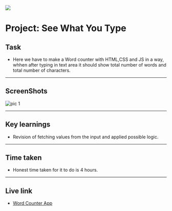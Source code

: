 ![](https://img.shields.io/badge/JS-Word_Counter_App-orange)

# Project: See What You Type

## Task

- Here we have to make a Word counter with HTML,CSS and JS in a way, whhen after typing in text area it should show total number of words and total number of characters.

---

## ScreenShots

![pic 1](./images/WordCounterApp%20-%20Google%20Chrome%2022-11-2022%2020_34_34.png`)

---

## Key learnings

- Revision of fetching values from the input and applied possible logic.

---

## Time taken

- Honest time taken for it to do is 4 hours.

---

## Live link

- [Word Counter App]()
